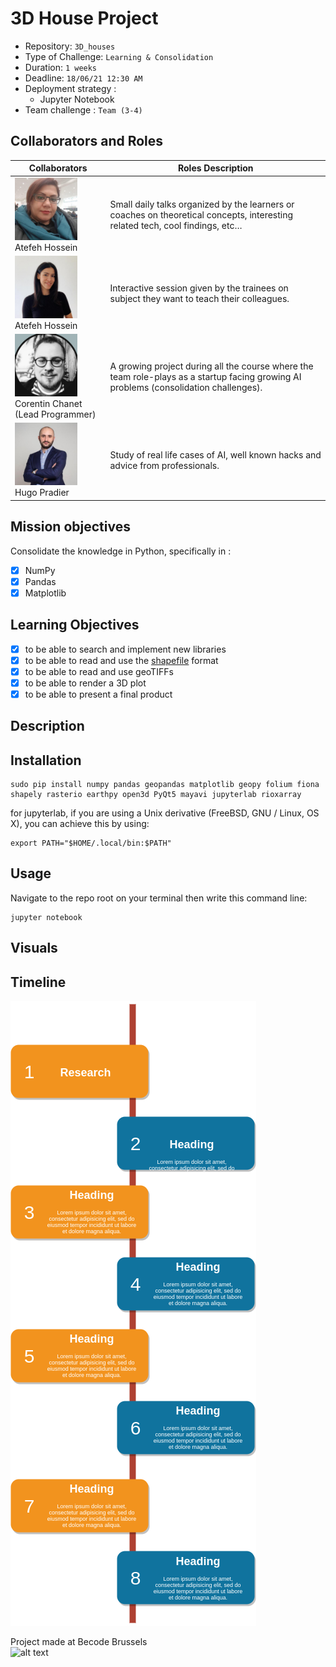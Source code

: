 # 3D House Project

- Repository: `3D_houses`
- Type of Challenge: `Learning & Consolidation`
- Duration: `1 weeks`
- Deadline: `18/06/21 12:30 AM`
- Deployment strategy :
  - Jupyter Notebook
- Team challenge : `Team (3-4)`

## Collaborators and Roles

| Collaborators                                         | Roles Description                                                                                                                           |
| ----------------------------------------------- | ------------------------------------------------------------------------------------------------------------------------------------- |
| <img src="images/atefeh.jpeg" alt="drawing" style="width:100px;"/> <br/> Atefeh Hossein| Small daily talks organized by the learners or coaches on theoretical concepts, interesting related tech, cool findings, etc…         |
| <img src="images/ceren.jpeg" alt="drawing" style="width:100px;"/> <br/> Atefeh Hossein | Interactive session given by the trainees on subject they want to teach their colleagues.                                             |
| <img src="images/corentin.png" alt="drawing" style="width:100px;"/> </br> Corentin Chanet (Lead Programmer)                                    | A growing project during all the course where the team role-plays as a startup facing growing AI problems (consolidation challenges). |
| <img src="images/hugo.jpeg" alt="drawing" style="width:100px;"/> <br/> Hugo Pradier                                     | Study of real life cases of AI, well known hacks and advice from professionals.                                                       |
## Mission objectives

Consolidate the knowledge in Python, specifically in :

- [X] NumPy
- [X] Pandas
- [X] Matplotlib

## Learning Objectives

- [X] to be able to search and implement new libraries
- [X] to be able to read and use the [shapefile](https://en.wikipedia.org/wiki/Shapefile) format
- [X] to be able to read and use geoTIFFs
- [X] to be able to render a 3D plot
- [X] to be able to present a final product

## Description


## Installation

```
sudo pip install numpy pandas geopandas matplotlib geopy folium fiona shapely rasterio earthpy open3d PyQt5 mayavi jupyterlab rioxarray
```
for jupyterlab, if you are using a Unix derivative (FreeBSD, GNU / Linux, OS X), you can achieve this by using:

```
export PATH="$HOME/.local/bin:$PATH"
```

## Usage
Navigate to the repo root on your terminal then write this command line:
```
jupyter notebook
```

## Visuals
## Timeline
<img src="images/workflow.png" alt="drawing"/> <br/>




Project made at Becode Brussels <br/>
![alt text](https://becode.org/app/uploads/2020/03/cropped-becode-logo-seal.png)